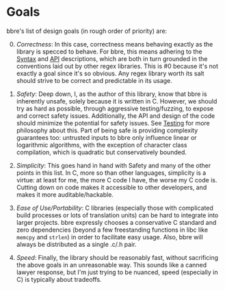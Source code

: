 # Goals

bbre's list of design goals (in rough order of priority) are:

<ol start="0">
<li>

*Correctness*: In this case, correctness means behaving exactly as the library is specced to behave. For bbre, this means adhering to the [Syntax](Syntax.md) and [API](API.md) descriptions, which are both in turn grounded in the conventions laid out by other regex libraries. This is #0 because it's not exactly a goal since it's so obvious. Any regex library worth its salt should strive to be correct and predictable in its usage.

</li>
<li>

*Safety*: Deep down, I, as the author of this library, know that bbre is inherently unsafe, solely because it is written in C. However, we should try as hard as possible, through aggressive testing/fuzzing, to expose and correct safety issues. Additionally, the API and design of the code should minimize the potential for safety issues. See [Testing](Testing.md) for more philosophy about this. Part of being safe is providing complexity guarantees too: untrusted inputs to bbre only influence linear or logarithmic algorithms, with the exception of character class compilation, which is quadratic but conservatively bounded.

</li>
<li>

*Simplicity*: This goes hand in hand with Safety and many of the other points in this list. In C, more so than other languages, simplicity is a virtue: at least for me, the more C code I have, the worse my C code is. Cutting down on code makes it accessible to other developers, and makes it more auditable/hackable.

</li>
<li>

*Ease of Use/Portability*: C libraries (especially those with complicated build processes or lots of translation units) can be hard to integrate into larger projects. bbre expressly chooses a conservative C standard and zero dependencies (beyond a few freestanding functions in libc like `memcpy` and `strlen`) in order to facilitate easy usage. Also, bbre will always be distributed as a single .c/.h pair.

</li>
<li>

*Speed*: Finally, the library should be reasonably fast, without sacrificing the above goals in an unreasonable way. This sounds like a canned lawyer response, but I'm just trying to be nuanced, speed (especially in C) is typically about tradeoffs.

</li>
</ol>
